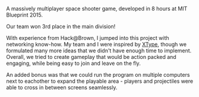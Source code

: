 A massively multiplayer space shooter game, developed in 8 hours at MIT Blueprint 2015.

Our team won 3rd place in the main division!

With experience from Hack@Brown, I jumped into this project with networking know-how. My team and I were inspired by [XType](http://phoboslab.org/xtype/), though we formulated many more ideas that we didn't have enough time to implement. Overall, we tried to create gameplay that would be action packed and engaging, while being easy to join and leave on the fly.

An added bonus was that we could run the program on multiple computers next to eachother to expand the playable area - players and projectiles were able to cross in between screens seamlessly.
